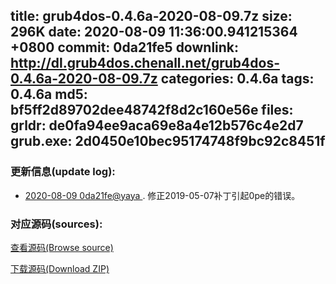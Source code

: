 title: grub4dos-0.4.6a-2020-08-09.7z
size: 296K
date: 2020-08-09 11:36:00.941215364 +0800
commit: 0da21fe5
downlink: http://dl.grub4dos.chenall.net/grub4dos-0.4.6a-2020-08-09.7z
categories: 0.4.6a
tags: 0.4.6a
md5: bf5ff2d89702dee48742f8d2c160e56e
files:
  grldr: de0fa94ee9aca69e8a4e12b576c4e2d7
  grub.exe: 2d0450e10bec95174748f9bc92c8451f
---

### 更新信息(update log):
  * [2020-08-09 0da21fe@yaya ](https://github.com/chenall/grub4dos/commit/0da21fe58ac4df19ecb84608a6aa81b14326a9fb)     ﻿. 修正2019-05-07补丁引起0pe的错误。


### 对应源码(sources):
  [查看源码(Browse source)](https://github.com/chenall/grub4dos/tree/0da21fe58ac4df19ecb84608a6aa81b14326a9fb)

  [下载源码(Download ZIP)](https://github.com/chenall/grub4dos/archive/0da21fe58ac4df19ecb84608a6aa81b14326a9fb.zip)

